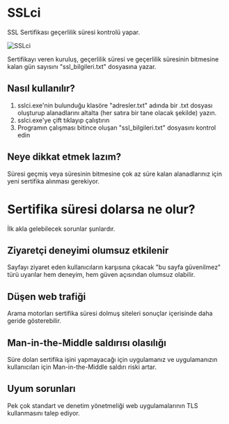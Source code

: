 # SSLci
SSL Sertifikası geçerlilik süresi kontrolü yapar. 

![SSLci](https://github.com/alperbasaran/SSLci/assets/8544424/fa708be2-8941-440e-9bf8-eda361a090c4)

Sertifikayı veren kuruluş, geçerlilik süresi ve geçerlilik süresinin bitmesine kalan gün sayısını "ssl_bilgileri.txt" dosyasına yazar. 

## Nasıl kullanılır?

1. sslci.exe'nin bulunduğu klasöre "adresler.txt" adında bir .txt dosyası oluşturup alanadlarını altalta (her satıra bir tane olacak şekilde) yazın.
2. sslci.exe'ye çift tıklayıp çalıştırın
3. Programın çalışması bitince oluşan "ssl_bilgileri.txt" dosyasını kontrol edin

## Neye dikkat etmek lazım?
Süresi geçmiş veya süresinin bitmesine çok az süre kalan alanadlarınız için yeni sertifika alınması gerekiyor.

# Sertifika süresi dolarsa ne olur?
İlk akla gelebilecek sorunlar şunlardır. 

## Ziyaretçi deneyimi olumsuz etkilenir
Sayfayı ziyaret eden kullanıcıların karşısına çıkacak "bu sayfa güvenilmez" türü uyarılar hem deneyim, hem güven açısından olumsuz olabilir. 

## Düşen web trafiği
Arama motorları sertifika süresi dolmuş siteleri sonuçlar içerisinde daha geride gösterebilir. 

## Man-in-the-Middle saldırısı olasılığı
Süre dolan sertifika işini yapmayacağı için uygulamanız ve uygulamanızın kullanıcıları için Man-in-the-Middle saldırı riski artar. 

## Uyum sorunları
Pek çok standart ve denetim yönetmeliği web uygulamalarının TLS kullanmasını talep ediyor. 


